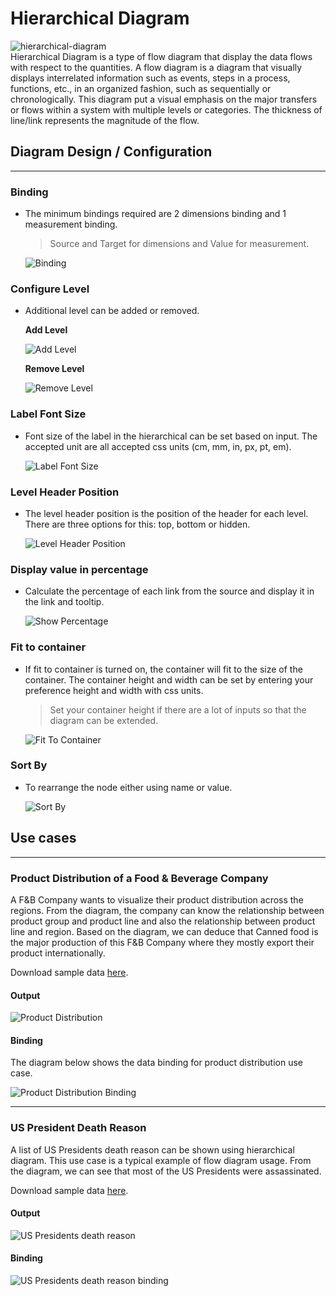 # Hierarchical Diagram

![hierarchical-diagram](./images/hierarchical-diagram/hierarchical-diagram.svg)    
Hierarchical Diagram is a type of flow diagram that display the data flows with respect to the quantities. A flow diagram  is a diagram that visually displays interrelated information such as events, steps in a process, functions, etc., in an organized fashion, such as sequentially or chronologically. This diagram put a visual emphasis on the major transfers or flows within a system with multiple levels or categories. The thickness of line/link represents the magnitude of the flow. 

## Diagram Design / Configuration
---
### Binding
- The minimum bindings required are 2 dimensions binding and 1 measurement binding.  
    >Source and Target for dimensions and Value for measurement.

    ![Binding](./images/hierarchical-diagram/binding.PNG)

### Configure Level
- Additional level can be added or removed.

    **Add Level**

    ![Add Level](./images/hierarchical-diagram/add-level.PNG)

    **Remove Level**

    ![Remove Level](./images/hierarchical-diagram/remove-level.PNG)

### Label Font Size
- Font size of the label in the hierarchical can be set based on input. The accepted unit are all accepted css units (cm, mm, in, px, pt, em).

    ![Label Font Size](./images/hierarchical-diagram/label-font-size.PNG)

### Level Header Position
- The level header position is the position of the header for each level. There are three options for this: top, bottom or hidden.

    ![Level Header Position](./images/hierarchical-diagram/level-header-position.PNG)


### Display value in percentage
- Calculate the percentage of each link from the source and display it in the link and tooltip.

    ![Show Percentage](./images/hierarchical-diagram/show-percentage.png)

### Fit to container
- If fit to container is turned on, the container will fit to the size of the container. The container height and width can be set by entering your preference height and width with css units. 
    >Set your container height if there are a lot of inputs so that the diagram can be extended.

    ![Fit To Container](./images/hierarchical-diagram/fit-to-container.PNG)

### Sort By
- To rearrange the node either using name or value.

    ![Sort By](./images/hierarchical-diagram/sort-by.PNG)

## Use cases
---
### Product Distribution of a Food & Beverage Company

A F&B Company wants to visualize their product distribution across the regions. From the diagram, the company can know the relationship between product group and product line and also the relationship between product line and region. Based on the diagram, we can deduce that Canned food is the major production of this F&B Company where they mostly export their product internationally.

Download sample data [here](./sample-data/hierarchical-diagram/company-product-distribution.csv).

#### Output

![Product Distribution](./images/hierarchical-diagram/product-distribution.PNG)

#### Binding
The diagram below shows the data binding for product distribution use case.

![Product Distribution Binding](./images/hierarchical-diagram/product-distribution-binding.PNG)

---

### US President Death Reason
A list of US Presidents death reason can be shown using hierarchical diagram. This use case is a typical example of flow diagram usage. From the diagram, we can see that most of the US Presidents were assassinated.

Download sample data [here](./sample-data/hierarchical-diagram/US-president-death-reason.csv).

#### Output

![US Presidents death reason](./images/hierarchical-diagram/us-president-death-reason.PNG)

#### Binding

![US Presidents death reason binding](./images/hierarchical-diagram/us-president-death-reason-binding.PNG)

